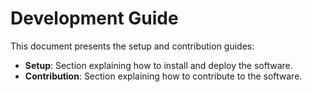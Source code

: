 # Development Guide 

This document presents the setup and contribution guides:  

- **Setup**: Section explaining how to install and deploy the software.  
- **Contribution**: Section explaining how to contribute to the software.  